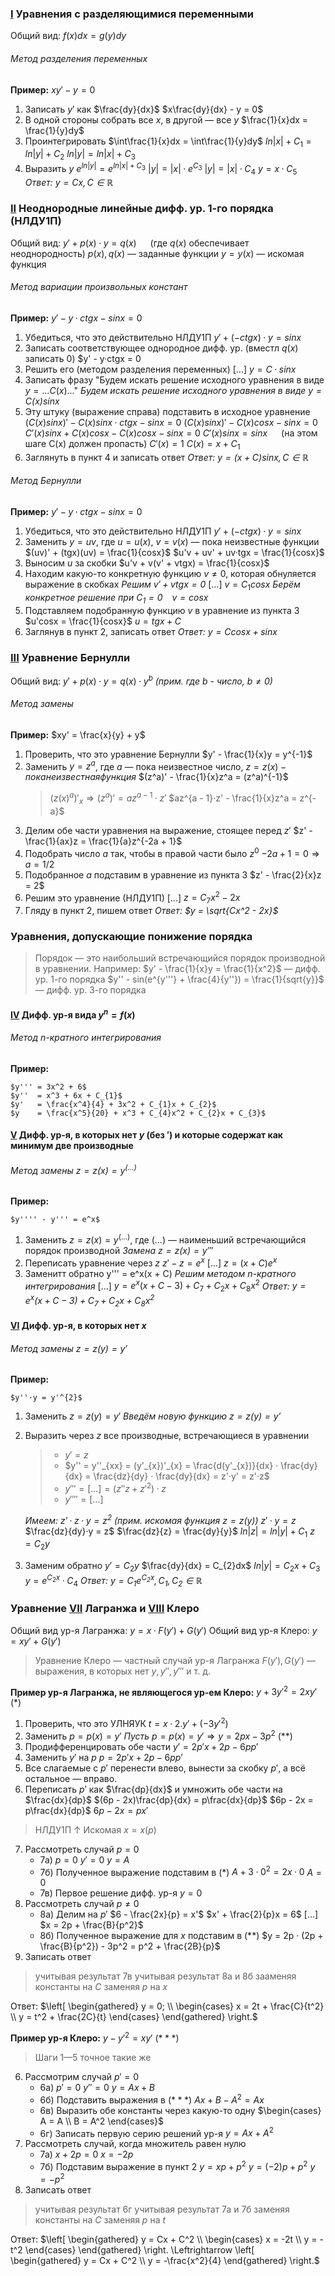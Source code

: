 ### <u>I</u> Уравнения с разделяющимися переменными
Общий вид:
    $f(x)dx = g(y)dy$

###### Метод разделения переменных
__Пример:__
    $xy' - y =0$
1. Записать $y'$ как $\frac{dy}{dx}$
    $x\frac{dy}{dx} - y = 0$ 
2. В одной стороны собрать все $x$, в другой — все $y$
    $\frac{1}{x}dx = \frac{1}{y}dy$
3. Проинтегрировать
    $\int\frac{1}{x}dx = \int\frac{1}{y}dy$
    $ln|x| + C_{1} = ln|y| + C_{2}$
    $ln|y| = ln|x| + C_{3}$
4. Выразить $y$
    $e^{ln|y|} = e^{ln|x| + C_{3}}$
    $|y| = |x| · e^{C_{3}}$
    $|y| = |x| · C_{4}$
    $y = x · C_{5}$
    <i>Ответ: $y = Cx, C \in \mathbb{R}$ </i>


### <u>II</u> Неоднородные линейные дифф. ур. 1-го порядка (НЛДУ1П)
Общий вид:
    $y' + p(x)·y = q(x)$ &ensp;&ensp; (где $q(x)$ обеспечивает неоднородность)
    $p(x), q(x)$ — заданные функции
    $y = y(x)$ — искомая функция

###### Метод вариации произвольных констант
__Пример:__
    $y' - y·ctgx - sinx = 0$
1. Убедиться, что это действительно НЛДУ1П
    $y' + (-ctgx)·y = sinx$
2. Записать соответствующее однородное дифф. ур. (вместл $q(x)$ записать $0$)
    $y' - y·ctgx = 0
3. Решить его (методом разделения переменных)
    $[...]$
    $y = C·sinx$
4. Записать фразу "Будем искать решение исходного уравнения в виде $y = ...C(x)...$"
    <i>Будем искать решение исходного уравнения в виде $y = C(x)sinx$ </i>
5. Эту штуку (выражение справа) подставить в исходное уравнение
    $(C(x)sinx)' - C(x)sinx·ctgx - sinx = 0$
    $(C(x)sinx)' - C(x)cosx - sinx = 0$
    $C'(x)sinx + C(x)cosx - C(x)cosx - sinx = 0$
    $C'(x)sinx = sinx$ &ensp;&ensp; (на этом шаге C(x) должен пропасть)
    $C'(x) = 1$
    $C(x) = x + C_{1}$
6. Заглянуть в пункт 4 и записать ответ
    <i>Ответ: $y = (x + C)sinx, C \in \mathbb{R}$ </i>

###### Метод Бернулли
__Пример:__
    $y' - y·ctgx - sinx = 0$
1. Убедиться, что это действительно НЛДУ1П
    $y' + (-ctgx)·y = sinx$
2. Заменить $y = uv$, где $u = u(x)$, $v = v(x)$ — пока неизвестные функции
    $(uv)' + (tgx)(uv) = \frac{1}{cosx}$
    $u'v + uv' + uv·tgx = \frac{1}{cosx}$
3. Выносим $u$ за скобки
    $u'v + v(v' + vtgx) = \frac{1}{cosx}$
4. Находим какую-то конкретную функцию $v \neq 0$, которая обнуляется выражение в скобках
    <i>Решим $v' + vtgx = 0$</i>
    $[...]$
    $v = C_{1}cosx$
    <i>Берём конкретное решение при $C_{1} = 0$ &ensp; $v = cosx$</i>
5. Подставляем подобранную функцию $v$ в уравнение из пункта 3
    $u'cosx = \frac{1}{cosx}$
    $u = tgx + C$
6. Заглянув в пункт 2, записать ответ
    <i>Ответ: $y = Ccosx + sinx$</i>


### <u>III</u> Уравнение Бернулли
Общий вид:
    $y' + p(x)·y = q(x)·y^b$ <i>(прим. где $b$ - число, $b \neq 0$)</i>

###### Метод замены
__Пример:__
    $xy' = \frac{x}{y} + y$
1. Проверить, что это уравнение Бернулли
    $y' - \frac{1}{x}y = y^{-1}$
2. Заменить $y = z^a$, где $a$ — пока неизвестное число, $z = z(x) - пока неизвестная функция$
    $(z^a)' - \frac{1}{x}z^a = (z^a)^{-1}$
    > $(z(x)^a)'_{x} \Rightarrow (z^a)' = az^{a - 1}·z'$
    $az^{a - 1}·z' - \frac{1}{x}z^a = z^{-a}$
3. Делим обе части уравнения на выражение, стоящее перед $z'$
    $z' - \frac{1}{ax}z = \frac{1}{a}z^{-2a + 1}$
4. Подобрать число $a$ так, чтобы в правой части было $z^0$
    $-2a + 1 = 0 \Rightarrow a = 1/2$
5. Подобранное $a$ подставим в уравнение из пункта 3
    $z' - \frac{2}{x}z = 2$
6. Решим это уравнение (НЛДУ1П)
    [...]
    $z = C_{7}x^2-2x$
7. Гляду в пункт 2, пишем ответ
    <i>Ответ: $y = \sqrt{Cx^2 - 2x}$</i>


### Уравнения, допускающие понижение порядка
> Порядок — это наибольший встречающийся порядок производной в уравнении.
> Например:
> $y' - \frac{1}{x}y = \frac{1}{x^2}$ — дифф. ур. 1-го порядка
> $y'' - sin(e^{y'''} + \frac{4}{y''}) = \frac{1}{sqrt{y}}$ — дифф. ур. 3-го порядка

#### <u>IV</u> Дифф. ур-я вида $y^{n} = f(x)$
###### Метод n-кратного интегрирования
__Пример:__

    $y''' = 3x^2 + 6$
    $y''  = x^3 + 6x + C_{1}$
    $y'   = \frac{x^4}{4} + 3x^2 + C_{1}x + C_{2}$
    $y    = \frac{x^5}{20} + x^3 + C_{4}x^2 + C_{2}x + C_{3}$

#### <u>V</u> Дифф. ур-я, в которых нет $y$ (без $'$) и которые содержат как минимум две производные
###### Метод замены $z = z(x) = y^{(...)}$
__Пример:__

    $y'''' - y''' = e^x$
1. Заменить $z = z(x) = y^{(...)}$, где $(...)$ — наименьший встречающийся порядок производной
    <i>Замена $z = z(x) = y'''$</i>
2. Переписать уравнение через $z$
    $z' - z = e^x$
    $[...]$
    $z = (x + C)e^x$
3. Заменитт обратно
    y''' = e^x(x + C)
    <i>Решим методом n-кратного интегрирования</i>
    [...]
    $y = e^x(x + C - 3) + C_{7} + C_{2}x + C_{8}x^2$
    <i>Ответ: $y = e^x(x + C - 3) + C_{7} + C_{2}x + C_{8}x^2$</i>
#### <u>VI</u> Дифф. ур-я, в которых нет $x$
###### Метод замены $z = z(y) = y'$
__Пример:__

    $y''·y = y'^{2}$
1. Заменить $z = z(y) = y'$
    <i>Введём новую функцию $z = z(y) = y'$</i>
2. Выразить через $z$ все производные, встречающиеся в уравнении
    > - $y' = z$
    > - $y'' = y''_{xx} = (y'_{x})'_{x} = \frac{d(y'_{x})}{dx} · \frac{dy}{dx} = \frac{dz}{dy} · \frac{dy}{dx} = z'·y' = z'·z$
    > - $y''' = [...] = (z''z + z'^2)·z$
    > - $y'''' = [...]$

    <i>Имеем: $z'·z·y = z^2$</i> <i>(прим. искомая функция $z = z(y)$)</i>
    $z'·y = z$
    $\frac{dz}{dy}·y = z$
    $\frac{dz}{z} = \frac{dy}{y}$
    $ln|z| = ln|y| + C_{1}$
    $z = C_{2}y$
3. Заменим обратно
    $y' = C_{2}y$
    $\frac{dy}{dx} = C_{2}dx$
    $ln|y| = C_{2}x + C_{3}$
    $y = e^{C_2{x}} · C_4$
    <i>Ответ: $y = C_1e^{C_2x}, C_1, C_2 \in \mathbb{R}$</i>

### Уравнение <u>VII</u> Лагранжа и <u>VIII</u> Клеро
Общий вид ур-я Лагранжа:
    $y = x·F(y') + G(y')$
Общий вид ур-я Клеро:
    $y = xy' + G(y')$
> Уравнение Клеро — частный случай ур-я Лагранжа
> $F(y'), G(y')$ — выражения, в которых нет $y, y'', y'''$ и т. д.

__Пример ур-я Лагранжа, не являющегося ур-ем Клеро:__
    $y + 3y'^2 = 2xy'$ $(*)$
1. Проверить, что это УЛНЯУК
    $t = x·2.y' + (-3y'^2)$
2. Заменить $p = p(x) = y'$
    _Пусть_  $p = p(x) = y' \Rightarrow y = 2px - 3p^2$ $(**)$
3. Продифференцировать обе части
    $y' = 2p'x + 2p - 6pp'$
4. Заменить $y'$ на $p$
    $p = 2p'x + 2p - 6pp'$
5. Все слагаемые с $p'$ перенести влево, вынести за скобку $p'$, а всё остальное — вправо.
6. Переписать $p'$ как $\frac{dp}{dx}$ и умножить обе части на $\frac{dx}{dp}$
    $(6p - 2x)\frac{dp}{dx} = p\frac{dx}{dp}$
    $6p - 2x = p\frac{dx}{dp}$
    $6p - 2x = px'$
> НЛДУ1П $\uparrow$
> Искомая $x = x(p)$
7. Рассмотреть случай $p = 0$
    * 7а) $p = 0$
        $y' = 0$
        $y = A$
    * 7б) Полученное выражение подставим в $(*)$
        $A + 3·0^2 = 2x·0$
        $A = 0$
    * 7в) Первое решение дифф. ур-я
        $y = 0$
8. Рассмотреть случай $p \neq 0$
    * 8а)  Делим на $p'$
        $6 - \frac{2x}{p} = x'$
        $x' + \frac{2}{p}x = 6$
        $[...]$
        $x = 2p + \frac{B}{p^2}$
    * 8б) Полученное выражение для $x$ подставим в $(**)$
        $y = 2p · (2p + \frac{B}{p^2}) - 3p^2 = p^2 + \frac{2B}{p}$
9. Записать ответ
> учитывая результат 7в
> учитывая результат 8а и 8б
> зааменяя константы на $C$
> заменяя $p$ на $x$

Ответ:
    $\left[
        \begin{gathered}
            y = 0; \\
            \begin{cases}
                x = 2t + \frac{C}{t^2} \\
                y = t^2 + \frac{2C}{t}
            \end{cases}
        \end{gathered}
    \right.$


__Пример ур-я Клеро:__
    $y - y'^2 = xy'$ $(***)$
> Шаги 1—5 точное такие же

6. Рассмотрим случай $p' = 0$
    * 6а)
        $p' = 0$
        $y'' = 0$
        $y = Ax + B$
    * 6б) Подставить выражения в $(***)$
        $Ax + B - A^2 = Ax$
    * 6в) Выразить обе константы через какую-то одну
        $\begin{cases}
            A = A \\
            B = A^2
        \end{cases}$
    * 6г) Записать первую серию решений ур-я
        $y = Ax + A^2$
7. Рассмотреть случай, когда множитель равен нулю
    * 7а)
        $x + 2p = 0$
        $x = -2p$
    * 7б) Подставим выражение в пункт 2
        $y = xp + p^2$
        $y = (-2)p + p^2$
        $y = -p^2$
8. Записать ответ
> учитывая результат 6г
> учитывая результат 7а и 7б
> заменяя константы на $C$
> заменяя $p$ на $t$

Ответ:
    $\left[
        \begin{gathered}
            y = Cx + C^2 \\
            \begin{cases}
                x = -2t \\
                y = -t^2
            \end{cases}
        \end{gathered}  
    \right.
    \Leftrightarrow
    \left[
        \begin{gathered}
            y = Cx + C^2 \\
            y = -\frac{x^2}{4}
        \end{gathered}
    \right.$
    